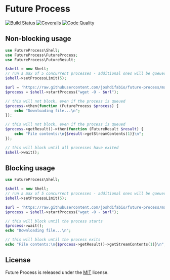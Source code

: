 Future Process
==============

[![Build Status](https://img.shields.io/travis/joshdifabio/future-process.svg?style=flat-square)](https://travis-ci.org/joshdifabio/future-process) [![Coveralls](https://img.shields.io/coveralls/joshdifabio/future-process.svg?style=flat-square)](https://coveralls.io/r/joshdifabio/future-process) [![Code Quality](https://img.shields.io/scrutinizer/g/joshdifabio/future-process.svg?style=flat-square)](https://scrutinizer-ci.com/g/joshdifabio/future-process/)

Non-blocking usage
------------------

```php
use FutureProcess\Shell;
use FutureProcess\FutureProcess;
use FutureProcess\FutureResult;

$shell = new Shell;
// run a max of 5 concurrent processes - additional ones will be queued
$shell->setProcessLimit(5);

$url = 'https://raw.githubusercontent.com/joshdifabio/future-process/master/LICENSE';
$process = $shell->startProcess("wget -O - $url");

// this will not block, even if the process is queued
$process->then(function (FutureProcess $process) {
    echo "Downloading file...\n";
});

// this will not block, even if the process is queued
$process->getResult()->then(function (FutureResult $result) {
    echo "File contents:\n{$result->getStreamContents(1)}\n";
});

// this will block until all processes have exited
$shell->wait();
```

Blocking usage
--------------

```php
use FutureProcess\Shell;

$shell = new Shell;
// run a max of 5 concurrent processes - additional ones will be queued
$shell->setProcessLimit(5);

$url = 'https://raw.githubusercontent.com/joshdifabio/future-process/master/LICENSE';
$process = $shell->startProcess("wget -O - $url");

// this will block until the process starts
$process->wait();
echo "Downloading file...\n";

// this will block until the process exits
echo "File contents:\n{$process->getResult()->getStreamContents(1)}\n";
```

License
-------

Future Process is released under the [MIT](https://github.com/joshdifabio/future-process/blob/master/LICENSE) license.
